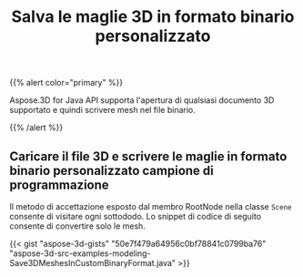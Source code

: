 ﻿---
title: Salva le maglie 3D in formato binario personalizzato
type: docs
weight: 30
url: /it/java/save-3d-meshes-in-custom-binary-format/
description: Aspose.3D for Java API supporta l'apertura di qualsiasi documento 3D supportato e quindi scrivere mesh nel file binario.
---
{{% alert color="primary" %}} 

Aspose.3D for Java API supporta l'apertura di qualsiasi documento 3D supportato e quindi scrivere mesh nel file binario.

{{% /alert %}} 
## **Caricare il file 3D e scrivere le maglie in formato binario personalizzato campione di programmazione**
Il metodo di accettazione esposto dal membro RootNode nella classe `Scene` consente di visitare ogni sottododo. Lo snippet di codice di seguito consente di convertire solo le mesh.

{{< gist "aspose-3d-gists" "50e7f479a64956c0bf78841c0799ba76" "aspose-3d-src-examples-modeling-Save3DMeshesInCustomBinaryFormat.java" >}}
